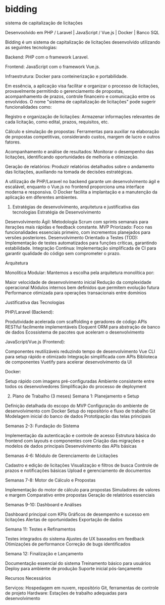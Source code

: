 # bidding
sistema de capitalização de licitações

Desenvoolvido em PHP / Laravel | JavaScript / Vue.js | Docker | Banco SQL

Bidding é um sistema de capitalização de licitações desenvolvido utilizando as seguintes tecnologias:

Backend: PHP com o framework Laravel.

Frontend: JavaScript com o framework Vue.js.

Infraestrutura: Docker para conteinerização e portabilidade.

Em essência, a aplicação visa facilitar e organizar o processo de licitações, provavelmente permitindo o gerenciamento de propostas, acompanhamento de prazos, controle financeiro e comunicação entre os envolvidos. O nome "sistema de capitalização de licitações" pode sugerir funcionalidades como:

Registro e organização de licitações: Armazenar informações relevantes de cada licitação, como edital, prazos, requisitos, etc.

Cálculo e simulação de propostas: Ferramentas para auxiliar na elaboração de propostas competitivas, considerando custos, margem de lucro e outros fatores.

Acompanhamento e análise de resultados: Monitorar o desempenho das licitações, identificando oportunidades de melhoria e otimização.

Geração de relatórios: Produzir relatórios detalhados sobre o andamento das licitações, auxiliando na tomada de decisões estratégicas.

A utilização de PHP/Laravel no backend garante um desenvolvimento ágil e escalável, enquanto o Vue.js no frontend proporciona uma interface moderna e responsiva. O Docker facilita a implantação e a manutenção da aplicação em diferentes ambientes.



1. Estratégias de desenvolvimento, arquitetura e justificativa das tecnologias
Estratégia de Desenvolvimento

Desenvolvimento Ágil: Metodologia Scrum com sprints semanais para iterações mais rápidas e feedback constante.
MVP Priorizado: Foco nas funcionalidades essenciais primeiro, com incrementos planejados para versões posteriores.
Desenvolvimento Orientado a Testes (TDD): Implementação de testes automatizados para funções críticas, garantindo estabilidade.
Integração Contínua: Implementação simplificada de CI para garantir qualidade do código sem comprometer o prazo.

Arquitetura

Monolítica Modular: Mantemos a escolha pela arquitetura monolítica por:

Maior velocidade de desenvolvimento inicial
Redução da complexidade operacional
Módulos internos bem definidos que permitem evolução futura
Performance otimizada para operações transacionais entre domínios



Justificativa das Tecnologias

PHP/Laravel (Backend):

Produtividade acelerada com scaffolding e geradores de código
APIs RESTful facilmente implementáveis
Eloquent ORM para abstração de banco de dados
Ecossistema de pacotes que aceleram o desenvolvimento


JavaScript/Vue.js (Frontend):

Componentes reutilizáveis reduzindo tempo de desenvolvimento
Vue CLI para setup rápido e otimizado
Integração simplificada com APIs
Biblioteca de componentes Vuetify para acelerar desenvolvimento da UI


Docker:

Setup rápido com imagens pré-configuradas
Ambiente consistente entre todos os desenvolvedores
Simplificação do processo de deployment



2. Plano de Trabalho (3 meses)
Semana 1: Planejamento e Setup

Definição detalhada do escopo do MVP
Configuração do ambiente de desenvolvimento com Docker
Setup do repositório e fluxo de trabalho Git
Modelagem inicial do banco de dados
Prototipação das telas principais

Semanas 2-3: Fundação do Sistema

Implementação da autenticação e controle de acesso
Estrutura básica do frontend com layouts e componentes core
Criação das migrações e modelos de dados principais
Desenvolvimento das APIs básicas

Semanas 4-6: Módulo de Gerenciamento de Licitações

Cadastro e edição de licitações
Visualização e filtros de busca
Controle de prazos e notificações básicas
Upload e gerenciamento de documentos

Semanas 7-8: Motor de Cálculo e Propostas

Implementação do motor de cálculo para propostas
Simuladores de valores e margem
Comparativo entre propostas
Geração de relatórios essenciais

Semanas 9-10: Dashboard e Análises

Dashboard principal com KPIs
Gráficos de desempenho e sucesso em licitações
Alertas de oportunidades
Exportação de dados

Semana 11: Testes e Refinamentos

Testes integrados do sistema
Ajustes de UX baseados em feedback
Otimizações de performance
Correção de bugs identificados

Semana 12: Finalização e Lançamento

Documentação essencial do sistema
Treinamento básico para usuários
Deploy para ambiente de produção
Suporte inicial pós-lançamento

Recursos Necessários

Serviços: Hospedagem em nuvem, repositório Git, ferramentas de controle de projeto
Hardware: Estações de trabalho adequadas para desenvolvimento
